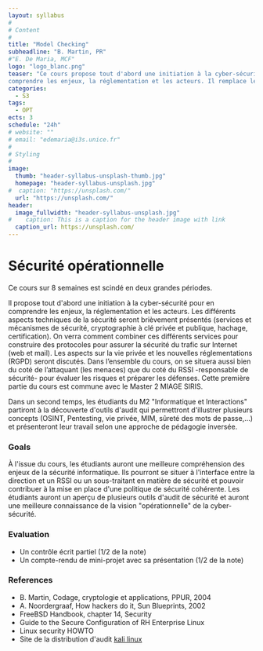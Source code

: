 ```yaml
---
layout: syllabus
#
# Content
#
title: "Model Checking"
subheadline: "B. Martin, PR"
#"E. De Maria, MCF"
logo: "logo_blanc.png"
teaser: "Ce cours propose tout d'abord une initiation à la cyber-sécurité pour en
comprendre les enjeux, la réglementation et les acteurs. Il remplace le cours de model checking cette année."
categories:
  - S3
tags:
  - OPT
ects: 3
schedule: "24h"
# website: ""
# email: "edemaria@i3s.unice.fr"
#
# Styling
#
image:
  thumb: "header-syllabus-unsplash-thumb.jpg"
  homepage: "header-syllabus-unsplash.jpg"
#  caption: "https://unsplash.com/"
  url: "https://unsplash.com/"
header:
  image_fullwidth: "header-syllabus-unsplash.jpg"
#    caption: This is a caption for the header image with link
  caption_url: https://unsplash.com/  
---
```


# Sécurité opérationnelle #

Ce cours sur 8 semaines est scindé en deux grandes périodes.

Il propose tout d'abord une initiation à la cyber-sécurité pour en
comprendre les enjeux, la réglementation et les acteurs.  Les
différents aspects techniques de la sécurité seront brièvement
présentés (services et mécanismes de sécurité, cryptographie à clé
privée et publique, hachage, certification). On verra comment combiner
ces différents services pour construire des protocoles pour assurer la
sécurité du trafic sur Internet (web et mail). Les aspects sur la vie
privée et les nouvelles réglementations (RGPD) seront discutés.  Dans
l’ensemble du cours, on se situera aussi bien du coté de l’attaquant
(les menaces) que du coté du RSSI -responsable de sécurité- pour
évaluer les risques et préparer les défenses. Cette première partie du
cours est commune avec le Master 2 MIAGE SIRIS.

Dans un second temps, les étudiants du M2 "Informatique et Interactions"
partiront à la découverte d'outils d'audit qui permettront d'illustrer
plusieurs concepts (OSINT, Pentesting, vie privée, MIM, sûreté des
mots de passe,...) et présenteront leur travail selon une approche de
pédagogie inversée.


### Goals ###

À l'issue du cours, les étudiants auront une meilleure compréhension
des enjeux de la sécurité informatique. Ils pourront se situer à
l'interface entre la direction et un RSSI ou un sous-traitant en
matière de sécurité et pouvoir contribuer à la mise en place d'une
politique de sécurité cohérente. Les étudiants auront un aperçu de
plusieurs outils d'audit de sécurité et auront une meilleure
connaissance de la vision "opérationnelle" de la cyber-sécurité.


### Evaluation ###
-   Un contrôle écrit partiel (1/2 de la note)
-   Un compte-rendu de mini-projet avec sa présentation (1/2 de la note)

### References ###
-   B. Martin, Codage, cryptologie et applications, PPUR, 2004
-   A. Noordergraaf, How hackers do it, Sun Blueprints, 2002
-   FreeBSD Handbook, chapter 14, Security
-   Guide to the Secure Configuration of RH Enterprise Linux
-   Linux security HOWTO
-   Site de la distribution d'audit [kali linux](https://www.kali.org)